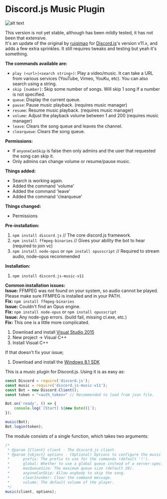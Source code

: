 # Discord.js Music Plugin

![alt text](https://nodei.co/npm/discord.js-music-v11.png?downloads=true&stars=true "discord.js-music-v11 stats")

This version is not yet stable, although has been mildly tested, it has not been that extensive.   
It's an update of the original by [ruiqimao](https://github.com/ruiqimao/discord.js-music) for [Discord.js](https://discord.js.org/)'s version v11.x, and adds a few extra sprinkles. It still requires tweaks and testing but yeah it's something.

__The commands available are:__  
* `play (<url>|<search string>)`: Play a video/music. It can take a URL from various services (YouTube, Vimeo, YouKu, etc). You can also search using a string.
* `skip [number]`: Skip some number of songs. Will skip 1 song if a number is not specified.
* `queue`: Display the current queue.
* `pause`: Pause music playback. (requires music manager)
* `resume`: Resume music playback. (requires music manager)
* `volume`: Adjust the playback volume between 1 and 200 (requires music manager)
* `leave`: Clears the song queue and leaves the channel.
* `clearqueue`: Clears the song queue.

__Permissions:__  
* If `anyoneCanSkip` is false then only admins and the user that requested the song can skip it.
* Only admins can change volume or resume/pause music.

__Things added:__  
* Search is working again.
* Added the command 'volume'
* Added the command 'leave'
* Added the command 'clearqueue'

__Things changed:__  
* Permissions

__Pre-installation:__  
1. `npm install discord.js` // The core discord.js framework.  
2. `npm install ffmpeg-binaries` // Gives your ability the bot to hear (required to join vc)  
3. `npm install node-opus` or `npm install opusscript` // Required to stream audio, node-opus recommended

__Installation:__  
1. `npm install discord.js-music-v11`

__Common installation issues:__  
__Issue:__ FFMPEG was not found on your system, so audio cannot be played. Please make sure FFMPEG is installed and in your PATH.  
__Fix:__ `npm install ffmpeg-binaries`  
__Issue:__ Couldn't find an Opus engine.  
__Fix:__ `npm install node-opus` or `npm install opusscript`  
__Issue:__ Any node-gyp errors. (build fail, missing cl.exe, etc.)  
__Fix:__ This one is a little more complicated.  
1. Download and install [Visual Studio 2015](https://www.visualstudio.com/downloads/)  
2. New project -> Visual C++  
3. Install Visual C++  

If that doesn't fix your issue;  
1. Download and install the [Windows 8.1 SDK](https://developer.microsoft.com/en-us/windows/downloads/windows-8-1-sdk)

This is a music plugin for Discord.js. Using it is as easy as:  
```javascript
const Discord = require('discord.js');
const music = require('discord.js-music-v11');
const Bot = new Discord.Client();
const token = "<auth_token>" // Recommended to load from json file.

Bot.on('ready', () => {
    console.log(`[Start] ${new Date()}`);
});

music(Bot);
Bot.login(token);
```

The module consists of a single function, which takes two arguments:  
```javascript
/*
 * @param {Client} client - The discord.js client.
 * @param {object} options - (Optional) Options to configure the music bot. Acceptable options are:
 * 		prefix: The prefix to use for the commands (default '!').
 * 		global: Whether to use a global queue instead of a server-specific queue (default false).
 * 		maxQueueSize: The maximum queue size (default 20).
 * 		anyoneCanSkip: Allow anybody to skip the song.
 * 		clearInvoker: Clear the command message.
 * 		volume: The default volume of the player.
 */
music(client, options);
```
